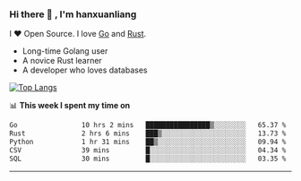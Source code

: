 ### Hi there 👋 , I'm hanxuanliang

<!--
**hanxuanliang/hanxuanliang** is a ✨ _special_ ✨ repository because its `README.md` (this file) appears on your GitHub profile.

Here are some ideas to get you started:

- 🔭 I’m currently working on ...
- 🌱 I’m currently learning ...
- 👯 I’m looking to collaborate on ...
- 🤔 I’m looking for help with ...
- 💬 Ask me about ...
- 📫 How to reach me: ...
- 😄 Pronouns: ...
- ⚡ Fun fact: ...
-->
I ❤ Open Source. I love [Go](https://golang.org) and [Rust](https://www.rust-lang.org/zh-CN/).

* Long-time Golang user
* A novice Rust learner
* A developer who loves databases

[![Top Langs](https://github-readme-stats.vercel.app/api?username=hanxuanliang&show_icons=true&count_private=true&line_height=40)](https://github.com/anuraghazra/github-readme-stats)

📊 **This week I spent my time on**
<!--START_SECTION:waka-->

```txt
Go                10 hrs 2 mins   ████████████████▒░░░░░░░░   65.37 %
Rust              2 hrs 6 mins    ███▒░░░░░░░░░░░░░░░░░░░░░   13.73 %
Python            1 hr 31 mins    ██▒░░░░░░░░░░░░░░░░░░░░░░   09.94 %
CSV               39 mins         █░░░░░░░░░░░░░░░░░░░░░░░░   04.34 %
SQL               30 mins         █░░░░░░░░░░░░░░░░░░░░░░░░   03.35 %
```

<!--END_SECTION:waka-->

***
